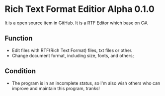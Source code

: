 # Rich Text Format Editior Alpha 0.1.0
It is a open source item in GitHub. It is a RTF Editor which base on C#.
## Function
* Edit files with RTF(Rich Text Format) files, txt files or other.
* Change document format, including size, fonts, and others;
## Condition
* The program is in an incomplete status, so I'm also wish others who can improve and maintain this program, tranks!
